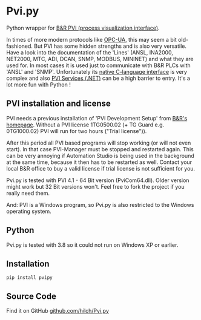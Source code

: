 # Pvi.py

Python wrapper for [B&amp;R PVI (process visualization interface)](https://help.br-automation.com/#/en/4/automationnet%2Fpvi%2Fpvi.htm).

In times of more modern protocols like [OPC-UA](https://help.br-automation.com/#/en/4/communication%2Fopcua%2Fopcua.html), this may seem a bit old-fashioned. 
But PVI has some hidden strengths and is also very versatile. 
Have a look into the documentation of the 'Lines' (ANSL, INA2000, NET2000, MTC, ADI, DCAN, SNMP, MODBUS, MININET) and what they are used for.
In most cases it is used just to communicate with B&R PLCs with 'ANSL' and 'SNMP'.
Unfortunately its [native C-language interface](https://help.br-automation.com/#/en/4/automationnet%2Fpvibase%2Fcore%2Fpvicominterface.htm) is very complex and also [PVI Services (.NET)](https://help.br-automation.com/#/en/4/automationnet%2Fpviservices%2Frefmanual%2Ffiles%2Fpviservices_intro.html) can be a high barrier to entry.
It's a lot more fun with Python !

## PVI installation and license

PVI needs a previous installation of 'PVI Development Setup' from [B&R's homepage](https://www.br-automation.com).
Without a PVI license 1TG0500.02 (+ TG Guard e.g. 0TG1000.02) PVI will run for two hours ("Trial license")).  

After this period all PVI based programs will stop working (or will not even start).
In that case PVI-Manager must be stopped and restarted again. 
This can be very annoying if Automation Studio is being used in the background at the same time, because it then has to be restarted as well.
Contact your local B&R office to buy a valid license if trial license is not sufficient for you.

Pvi.py is tested with PVI 4.1 - 64 Bit version (PviCom64.dll). Older version might work but 32 Bit versions won't.
Feel free to fork the project if you really need them.

And: PVI is a Windows program, so Pvi.py is also restricted to the Windows operating system.

## Python

Pvi.py is tested with 3.8 so it could not run on Windows XP or earlier.

## Installation

```console
pip install pvipy
```

## Source Code

Find it on GitHub [github.com/hilch/Pvi.py](https://github.com/hilch/Pvi.py)
